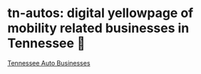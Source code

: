 # tn-autos: digital yellowpage of mobility related businesses in Tennessee 🥇

[Tennessee Auto Businesses](https://leoncensh-tn.hf.space)
